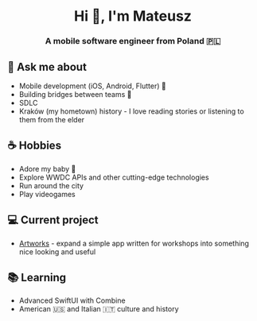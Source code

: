 <h1 align="center">Hi 👋, I'm Mateusz</h1>
<h3 align="center">A mobile software engineer from Poland 🇵🇱</h3>

## 💬 Ask me about
- Mobile development (iOS, Android, Flutter) 📱
- Building bridges between teams 🌁
- SDLC
- Kraków (my hometown) history - I love reading stories or listening to them from the elder

## ☕️ Hobbies
- Adore my baby 👶 
- Explore WWDC APIs and other cutting-edge technologies
- Run around the city
- Play videogames

## 💻 Current project
- [Artworks](https://github.com/matteozajac/Artworks) - expand a simple app written for workshops into something nice looking and useful

## 📚 Learning
- Advanced SwiftUI with Combine
- American 🇺🇸 and Italian 🇮🇹 culture and history

